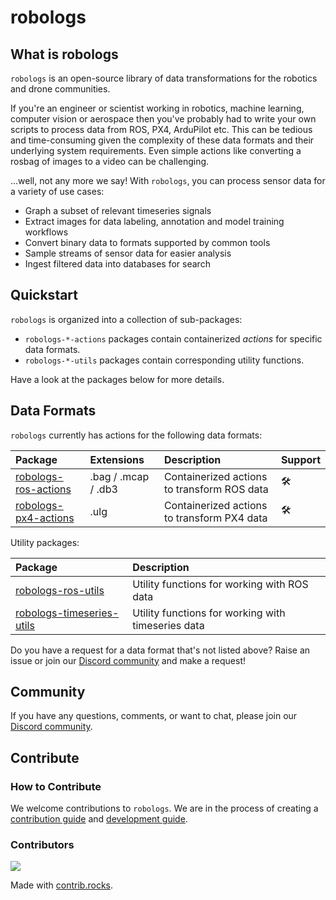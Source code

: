 # robologs

## What is robologs

`robologs` is an open-source library of data transformations for the robotics and drone communities.

If you're an engineer or scientist working in robotics, machine learning, computer vision or aerospace then you've probably had to write your own scripts to process data from ROS, PX4, ArduPilot etc. This can be tedious and time-consuming given the complexity of these data formats and their underlying system requirements. Even simple actions like converting a rosbag of images to a video can be challenging.

...well, not any more we say! With `robologs`, you can process sensor data for a variety of use cases:

- Graph a subset of relevant timeseries signals
- Extract images for data labeling, annotation and model training workflows
- Convert binary data to formats supported by common tools
- Sample streams of sensor data for easier analysis
- Ingest filtered data into databases for search

## Quickstart<a name="quickstart" />

`robologs` is organized into a collection of sub-packages: 

- `robologs-*-actions` packages contain containerized *actions* for specific data formats.
- `robologs-*-utils` packages contain corresponding utility functions.

Have a look at the packages below for more details.

## Data Formats<a name="data-formats" />

`robologs` currently has actions for the following data formats:

| Package                                                                             | Extensions          | Description                                                  | Support 
|:------------------------------------------------------------------------------------|:--------------------|:-------------------------------------------------------------|:--------|
| [robologs-ros-actions](https://github.com/roboto-ai/robologs-ros-actions)           | .bag / .mcap / .db3 | Containerized actions to transform ROS data  | 🛠      |
| [robologs-px4-actions](https://github.com/roboto-ai/robologs-px4-actions)           | .ulg                | Containerized actions to transform PX4 data  | 🛠      |

Utility packages:

| Package                                                                             | Description                                                  |
|:------------------------------------------------------------------------------------|:-------------------------------------------------------------|
| [robologs-ros-utils](https://github.com/roboto-ai/robologs-ros-utils) | Utility functions for working with ROS data |
| [robologs-timeseries-utils](https://github.com/roboto-ai/robologs-timeseries-utils) | Utility functions for working with timeseries data |

Do you have a request for a data format that's not listed above? Raise an issue or join our [Discord community](https://discord.gg/YFenn4Ww5F) and make a request!

## Community

If you have any questions, comments, or want to chat, please join our [Discord community](https://discord.gg/YFenn4Ww5F).

## Contribute 
### How to Contribute

We welcome contributions to `robologs`. We are in the process of creating a [contribution guide](#) and [development guide](#).

### Contributors

<a href="https://github.com/roboto-dev/robologs/graphs/contributors">
  <img src="https://contrib.rocks/image?repo=roboto-dev/robologs" />
</a>

Made with [contrib.rocks](https://contrib.rocks).
